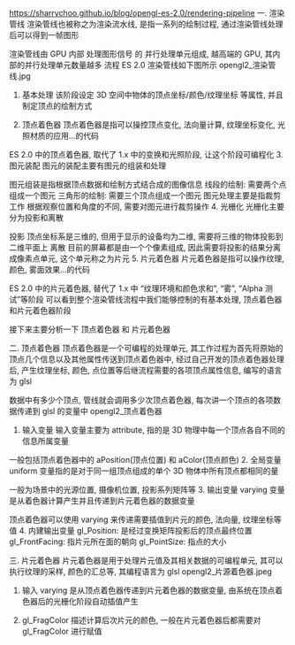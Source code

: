 https://sharrychoo.github.io/blog/opengl-es-2.0/rendering-pipeline
一. 渲染管线
渲染管线也被称之为渲染流水线, 是指一系列的绘制过程, 通过渲染管线处理后可以得到一帧图形

渲染管线由 GPU 内部 处理图形信号 的 并行处理单元组成, 越高端的 GPU, 其内部的并行处理单元数量越多
流程
ES 2.0 渲染管线如下图所示
opengl2_渲染管线.jpg

1. 基本处理
   该阶段设定 3D 空间中物体的顶点坐标/颜色/纹理坐标 等属性, 并且制定顶点的绘制方式

2. 顶点着色器
   顶点着色器是指可以操控顶点变化, 法向量计算, 纹理坐标变化, 光照材质的应用…的代码

ES 2.0 中的顶点着色器, 取代了 1.x 中的变换和光照阶段, 让这个阶段可编程化
3. 图元装配
   图元的装配主要有图元的组装和处理

图元组装是指根据顶点数据和绘制方式结合成的图像信息
线段的绘制: 需要两个点组成一个图元
三角形的绘制: 需要三个顶点组成一个图元
图元处理主要是指裁剪工作
根据观察位置和角度的不同, 需要对图元进行裁剪操作
4. 光栅化
   光栅化主要分为投影和离散

投影
顶点坐标系是三维的, 但用于显示的设备均为二维, 需要将三维的物体投影到二维平面上
离散
目前的屏幕都是由一个个像素组成, 因此需要将投影的结果分离成像素点单元, 这个单元称之为片元
5. 片元着色器
   片元着色器是指可以操作纹理, 颜色, 雾面效果…的代码

ES 2.0 中的片元着色器, 替代了 1.x 中 “纹理环境和颜色求和”, “雾”, “Alpha 测试”等阶段
可以看到整个渲染管线流程中我们能够控制的有基本处理, 顶点着色器和片元着色器阶段

接下来主要分析一下 顶点着色器 和 片元着色器

二. 顶点着色器
顶点着色器是一个可编程的处理单元, 其工作过程为首先将原始的顶点几个信息以及其他属性传送到顶点着色器中, 经过自己开发的顶点着色器处理后, 产生纹理坐标, 颜色, 点位置等后继流程需要的各项顶点属性信息, 编写的语言为 glsl

数据中有多少个顶点, 管线就会调用多少次顶点着色器, 每次讲一个顶点的各项数据传递到 glsl 的变量中
opengl2_顶点着色器

1. 输入变量
   输入变量主要为 attribute, 指的是 3D 物理中每一个顶点各自不同的信息所属变量

一般包括顶点着色器中的 aPosition(顶点位置) 和 aColor(顶点颜色)
2. 全局变量
   uniform 变量指的是对于同一组顶点组成的单个 3D 物体中所有顶点都相同的量

一般为场景中的光源位置, 摄像机位置, 投影系列矩阵等
3. 输出变量
   varying 变量是从着色器计算产生并且传递到片元着色器的数据变量

顶点着色器可以使用 varying 来传递需要插值到片元的颜色, 法向量, 纹理坐标等值
4. 内建输出变量
   gl_Position: 是经过变换矩阵投影后的顶点最终位置
   gl_FrontFacing: 指片元所在面的朝向
   gl_PointSize: 指点的大小


三. 片元着色器
片元着色器是用于处理片元值及其相关数据的可编程单元, 其可以执行纹理的采样, 颜色的汇总等, 其编程语言为 glsl
opengl2_片源着色器.jpeg

1. 输入
   varying 是从顶点着色器传递到片元着色器的数据变量, 由系统在顶点着色器后的光栅化阶段自动插值产生

2. gl_FragColor
   描述计算后次片元的颜色, 一般在片元着色器后都需要对 gl_FragColor 进行赋值